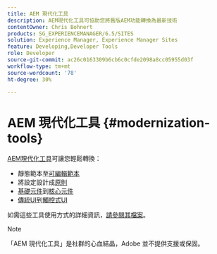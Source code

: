 ```yaml
---
title: AEM 現代化工具
description: AEM現代化工具可協助您將舊版AEM功能轉換為最新技術
contentOwner: Chris Bohnert
products: SG_EXPERIENCEMANAGER/6.5/SITES
solution: Experience Manager, Experience Manager Sites
feature: Developing,Developer Tools
role: Developer
source-git-commit: ac26c0163309b6cb6c0cfde2098a8cc05955d03f
workflow-type: tm+mt
source-wordcount: '78'
ht-degree: 30%

---
```


# AEM 現代化工具 {#modernization-tools}

[AEM現代化工具](https://opensource.adobe.com/aem-modernize-tools/)可讓您輕鬆轉換：

* 靜態範本至[可編輯範本](page-templates-editable.md)
* 將設定設計成[原則](page-templates-editable.md)
* [基礎元件](/help/sites-authoring/default-components-foundation.md)到[核心元件](https://experienceleague.adobe.com/docs/experience-manager-core-components/using/introduction.html?lang=zh-Hant)
* [傳統UI](website.md)到[觸控式UI](touch-ui-concepts.md)

如需這些工具使用方式的詳細資訊，[請參閱其檔案](https://opensource.adobe.com/aem-modernize-tools/)。

>[!NOTE]
>
>「AEM 現代化工具」是社群的心血結晶，Adobe 並不提供支援或保固。

